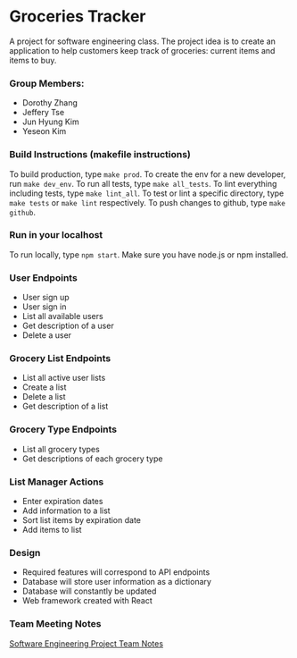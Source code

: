 # Groceries Tracker
A project for software engineering class. The project idea is to create 
an application to help customers keep track of groceries: current items and items to buy.

### Group Members: 
- Dorothy Zhang
- Jeffery Tse
- Jun Hyung Kim
- Yeseon Kim

### Build Instructions (makefile instructions)
To build production, type `make prod`.
To create the env for a new developer, run `make dev_env`.
To run all tests, type `make all_tests`.
To lint everything including tests, type `make lint_all`.
To test or lint a specific directory, type `make tests` or `make lint` 
respectively.
To push changes to github, type `make github`.

### Run in your localhost
To run locally, type `npm start`.
Make sure you have node.js or npm installed.

### User Endpoints
- User sign up
- User sign in
- List all available users
- Get description of a user
- Delete a user

### Grocery List Endpoints
- List all active user lists
- Create a list
- Delete a list
- Get description of a list

### Grocery Type Endpoints
- List all grocery types
- Get descriptions of each grocery type

### List Manager Actions
- Enter expiration dates
- Add information to a list
- Sort list items by expiration date
- Add items to list

### Design
- Required features will correspond to API endpoints
- Database will store user information as a dictionary
- Database will constantly be updated
- Web framework created with React

### Team Meeting Notes
[Software Engineering Project Team Notes](https://docs.google.com/document/d/11KMQVGyT2PAPuXw1jjtB6jfMHi0jvwKVs2K-rYYlDuw/edit?usp=sharing)
